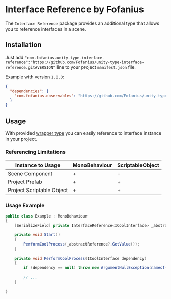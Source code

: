 # Interface Reference by Fofanius

The `Interface Reference` package provides an additional type that allows you to reference interfaces in a scene.

## Installation

Just add `"com.fofanius.unity-type-interface-reference":"https://github.com/Fofanius/unity-type-interface-reference.git#VERSION"` line to your project `manifest.json` file.

Example with version `1.0.0`:

```json
{
  "dependencies": {
    "com.fofanius.observables": "https://github.com/Fofanius/unity-type-interface-reference.git#1.0.0"
  }
}
```

## Usage

With provided [wrapper type](Runtime/InterfaceReference.cs) you can easily reference to interface instance in your
project.

### Referencing Limitations

| Instance to Usage         | MonoBehaviour | ScriptableObject |
|---------------------------|---------------|------------------|
| Scene Component           | +             | -                |
| Project Prefab            | +             | +                |
| Project Scriptable Object | +             | +                |

### Usage Example

```csharp
public class Example : MonoBehaviour
{
    [SerializeField] private InterfaceReference<ICoolInterface> _abstractReference;

    private void Start()
    {
        PerformCoolProcess(_abstractReference?.GetValue());
    }
    
    private void PerformCoolProcess(ICoolInterface dependency)
    {
        if (dependency == null) throw new ArgumentNullException(nameof(dependency));
        
        // ...
    }
    
}
```